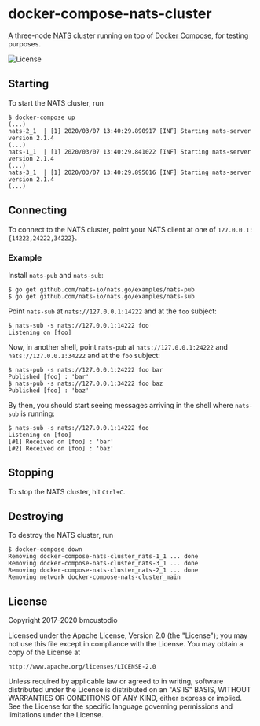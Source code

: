 # docker-compose-nats-cluster

A three-node [NATS](https://nats.io/) cluster running on top of [Docker Compose](https://docs.docker.com/compose/), for testing purposes.

![License](https://img.shields.io/github/license/bmcustodio/docker-compose-nats-cluster)

## Starting

To start the NATS cluster, run

```
$ docker-compose up
(...)
nats-2_1  | [1] 2020/03/07 13:40:29.890917 [INF] Starting nats-server version 2.1.4
(...)
nats-1_1  | [1] 2020/03/07 13:40:29.841022 [INF] Starting nats-server version 2.1.4
(...)
nats-3_1  | [1] 2020/03/07 13:40:29.895016 [INF] Starting nats-server version 2.1.4
(...)
```

## Connecting

To connect to the NATS cluster, point your NATS client at one of `127.0.0.1:{14222,24222,34222}`.

### Example

Install `nats-pub` and `nats-sub`:

```shell
$ go get github.com/nats-io/nats.go/examples/nats-pub
$ go get github.com/nats-io/nats.go/examples/nats-sub
```

Point `nats-sub` at `nats://127.0.0.1:14222` and at the `foo` subject:

```
$ nats-sub -s nats://127.0.0.1:14222 foo
Listening on [foo]
```

Now, in another shell, point `nats-pub` at `nats://127.0.0.1:24222` and `nats://127.0.0.1:34222` and at the `foo` subject:

```
$ nats-pub -s nats://127.0.0.1:24222 foo bar
Published [foo] : 'bar'
$ nats-pub -s nats://127.0.0.1:34222 foo baz
Published [foo] : 'baz'
```

By then, you should start seeing messages arriving in the shell where `nats-sub` is running:

```
$ nats-sub -s nats://127.0.0.1:14222 foo
Listening on [foo]
[#1] Received on [foo] : 'bar'
[#2] Received on [foo] : 'baz'
```

## Stopping

To stop the NATS cluster, hit `Ctrl+C`.

## Destroying

To destroy the NATS cluster, run

```
$ docker-compose down
Removing docker-compose-nats-cluster_nats-1_1 ... done
Removing docker-compose-nats-cluster_nats-3_1 ... done
Removing docker-compose-nats-cluster_nats-2_1 ... done
Removing network docker-compose-nats-cluster_main
```

## License

Copyright 2017-2020 bmcustodio

Licensed under the Apache License, Version 2.0 (the "License");
you may not use this file except in compliance with the License.
You may obtain a copy of the License at

    http://www.apache.org/licenses/LICENSE-2.0

Unless required by applicable law or agreed to in writing, software
distributed under the License is distributed on an "AS IS" BASIS,
WITHOUT WARRANTIES OR CONDITIONS OF ANY KIND, either express or implied.
See the License for the specific language governing permissions and
limitations under the License.
